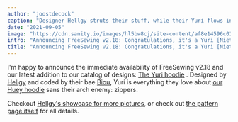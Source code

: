 ```yaml
---
author: "joostdecock"
caption: "Designer Hellgy struts their stuff, while their Yuri flows in a summer breeze"
date: "2021-09-05"
image: "https://cdn.sanity.io/images/hl5bw8cj/site-content/af8e14596c0112734fb14e4a838853fb9dc0ac8a-1899x1266.jpg"
intro: "Announcing FreeSewing v2.18: Congratulations, it's a Yuri [Niet vertaald]"
title: "Announcing FreeSewing v2.18: Congratulations, it's a Yuri [Niet vertaald]"
---
```


I'm happy to announce the immediate availability of FreeSewing v2.18 and our latest addition to our catalog of designs: [The Yuri hoodie](/designs/yuri/) . 
Designed by [Hellgy](https://twitter.com/hellgy) and coded by their bae [Biou](https://github.com/biou/), Yuri is everything they love about [our Huey hoodie](/designs/huey/) sans their arch enemy: zippers.

Checkout [Hellgy's showcase for more pictures](/showcase/yuri-by-its-designer), or check out [the pattern page itself](/designs/yuri/) for all details.

